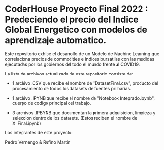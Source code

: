 # CoderHouse Proyecto Final 2022 : Predeciendo el precio del Indice Global Energetico con modelos de aprendizaje automatico. 

Este repositorio exhibe el desarrollo  de un Modelo de Machine Learning que correlaciona precios de commodities e indices bursatiles con las medidas ejecutadas por los gobiernos del todo el mundo frente al COVID19.

La lista de archivos actualizada de este repositorio consiste de:


- 1 archivo .CSV que recibe el nombre de "DatasetFinal.csv", producto del procesamiento de todos los datasets de fuentes primarias. 

- 1 archivo .IPYNB que recibe el nombre de "Notebook Integrado.ipynb", cuerpo de codigo principal del trabajo. 

- 3 archivos .IPBYNB que documentan la primera adquisicion, limpieza y seleccion dentro de los datasets. 
(Estos reciben el nombre de X_Final.ipynb)


Los integrantes de este proyecto: 

Pedro Vernengo & Rufino Martin
